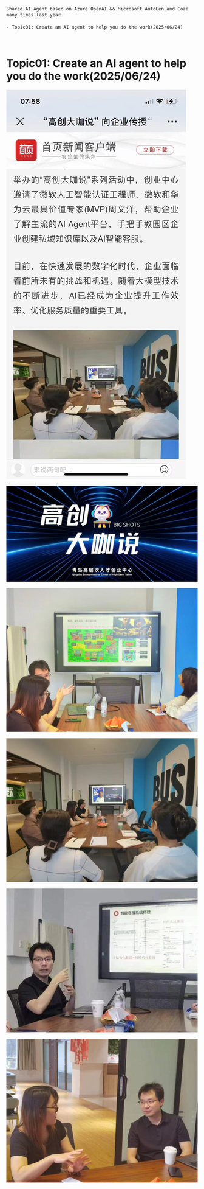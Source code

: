
```
Shared AI Agent based on Azure OpenAI && Microsoft AutoGen and Coze many times last year.

- Topic01: Create an AI agent to help you do the work(2025/06/24)



```

<h1>Topic01: Create an AI agent to help you do the work(2025/06/24)</h1>


![image](./images/meetup01.jpg)

![image](./images/meetup02.jpg)

![image](./images/meetup03.jpg)

![image](./images/meetup04.jpg)

![image](./images/meetup05.jpg)

![image](./images/meetup06.jpg)


